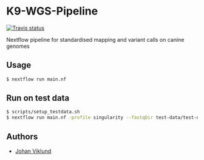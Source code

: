 # K9-WGS-Pipeline
[![Travis status][travis-badge]][travis-link]

Nextflow pipeline for standardised mapping and variant calls on canine genomes

## Usage

```bash
$ nextflow run main.nf
```

## Run on test data

```bash
$ scripts/setup_testdata.sh
$ nextflow run main.nf -profile singularity --fastqDir test-data/test-data-tiny
```

## Authors

- [Johan Viklund](https://github.com/viklund)


[travis-badge]: https://api.travis-ci.org/NBISweden/K9-WGS-Pipeline.svg
[travis-link]: https://travis-ci.org/NBISweden/K9-WGS-Pipeline
